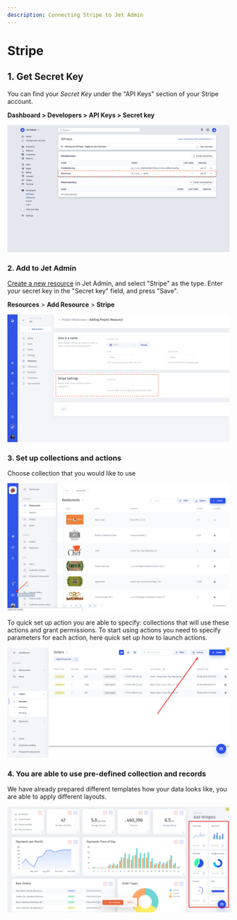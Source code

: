 ```yaml
---
description: Connecting Stripe to Jet Admin
---
```


# Stripe

## 1. Get Secret Key

You can find your _Secret Key_ under the "API Keys" section of your Stripe account.

**Dashboard &gt; Developers &gt; API Keys &gt; Secret key**

![](../../.gitbook/assets/screen-shot-2020-02-11-at-11.20.57-am.png)

### 2. Add to Jet Admin

[Create a new resource](../adding-a-data-source.md) in Jet Admin, and select "Stripe" as the type. Enter your secret key in the "Secret key" field, and press "Save".

**Resources** &gt; **Add Resource** &gt; **Stripe**

![](../../.gitbook/assets/screen-shot-2020-02-11-at-11.59.16-am.png)

### 3. Set up collections and actions

Choose collection that you would like to use

![](../../.gitbook/assets/image%20%2894%29.png)

To quick set up action you are able to specify: collections that will use these actions and grant permissions. To start using actions you need to specify parameters for each action, here quick set up how to launch actions.

![](../../.gitbook/assets/image%20%28230%29.png)

### 4. You are able to use pre-defined collection and records

We have already prepared different templates how your data looks like, you are able to apply different layouts.

![](../../.gitbook/assets/image%20%2867%29.png)

